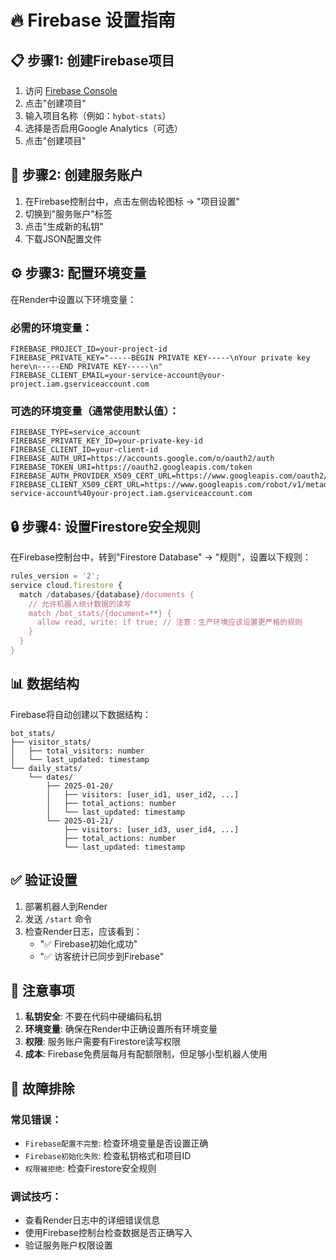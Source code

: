 # 🔥 Firebase 设置指南

## 📋 步骤1: 创建Firebase项目

1. 访问 [Firebase Console](https://console.firebase.google.com/)
2. 点击"创建项目"
3. 输入项目名称（例如：`hybot-stats`）
4. 选择是否启用Google Analytics（可选）
5. 点击"创建项目"

## 🔑 步骤2: 创建服务账户

1. 在Firebase控制台中，点击左侧齿轮图标 → "项目设置"
2. 切换到"服务账户"标签
3. 点击"生成新的私钥"
4. 下载JSON配置文件

## ⚙️ 步骤3: 配置环境变量

在Render中设置以下环境变量：

### 必需的环境变量：
```
FIREBASE_PROJECT_ID=your-project-id
FIREBASE_PRIVATE_KEY="-----BEGIN PRIVATE KEY-----\nYour private key here\n-----END PRIVATE KEY-----\n"
FIREBASE_CLIENT_EMAIL=your-service-account@your-project.iam.gserviceaccount.com
```

### 可选的环境变量（通常使用默认值）：
```
FIREBASE_TYPE=service_account
FIREBASE_PRIVATE_KEY_ID=your-private-key-id
FIREBASE_CLIENT_ID=your-client-id
FIREBASE_AUTH_URI=https://accounts.google.com/o/oauth2/auth
FIREBASE_TOKEN_URI=https://oauth2.googleapis.com/token
FIREBASE_AUTH_PROVIDER_X509_CERT_URL=https://www.googleapis.com/oauth2/v1/certs
FIREBASE_CLIENT_X509_CERT_URL=https://www.googleapis.com/robot/v1/metadata/x509/your-service-account%40your-project.iam.gserviceaccount.com
```

## 🔒 步骤4: 设置Firestore安全规则

在Firebase控制台中，转到"Firestore Database" → "规则"，设置以下规则：

```javascript
rules_version = '2';
service cloud.firestore {
  match /databases/{database}/documents {
    // 允许机器人统计数据的读写
    match /bot_stats/{document=**} {
      allow read, write: if true; // 注意：生产环境应该设置更严格的规则
    }
  }
}
```

## 📊 数据结构

Firebase将自动创建以下数据结构：

```
bot_stats/
├── visitor_stats/
│   ├── total_visitors: number
│   └── last_updated: timestamp
└── daily_stats/
    └── dates/
        ├── 2025-01-20/
        │   ├── visitors: [user_id1, user_id2, ...]
        │   ├── total_actions: number
        │   └── last_updated: timestamp
        └── 2025-01-21/
            ├── visitors: [user_id3, user_id4, ...]
            ├── total_actions: number
            └── last_updated: timestamp
```

## ✅ 验证设置

1. 部署机器人到Render
2. 发送 `/start` 命令
3. 检查Render日志，应该看到：
   - "✅ Firebase初始化成功"
   - "✅ 访客统计已同步到Firebase"

## 🚨 注意事项

1. **私钥安全**: 不要在代码中硬编码私钥
2. **环境变量**: 确保在Render中正确设置所有环境变量
3. **权限**: 服务账户需要有Firestore读写权限
4. **成本**: Firebase免费层每月有配额限制，但足够小型机器人使用

## 🔧 故障排除

### 常见错误：
- `Firebase配置不完整`: 检查环境变量是否设置正确
- `Firebase初始化失败`: 检查私钥格式和项目ID
- `权限被拒绝`: 检查Firestore安全规则

### 调试技巧：
- 查看Render日志中的详细错误信息
- 使用Firebase控制台检查数据是否正确写入
- 验证服务账户权限设置
